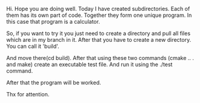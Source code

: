 Hi. Hope you are doing well.
Today I have created subdirectories. Each of them has its own part of code. Together they form one unique program. In this case that program is a calculator.

So, if you want to try it you just need to create a directory and pull all files which are in my branch in it.
After that you have to create a new directory. You can call it 'build'.

And move there(cd build).
After that using these two commands (cmake .. . and make) create an executable test file.
And run it using the ./test command.

After that the program will be worked.

Thx for attention.



